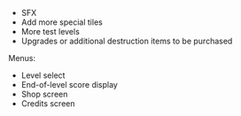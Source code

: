 - SFX
- Add more special tiles
- More test levels
- Upgrades or additional destruction items to be purchased




Menus:
- Level select
- End-of-level score display
- Shop screen
- Credits screen